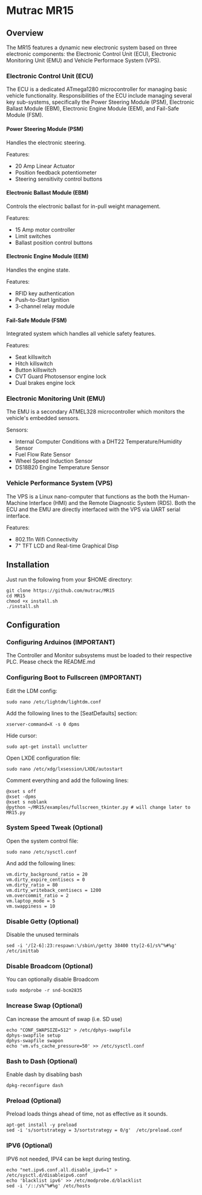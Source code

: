 # Mutrac MR15
## Overview
The MR15 features a dynamic new electronic system based on three electronic components:
the Electronic Control Unit (ECU), Electronic Monitoring Unit (EMU) and
Vehicle Performace System (VPS).

### Electronic Control Unit (ECU)
The ECU is a dedicated ATmega1280 microcontroller for managing basic vehicle functionality.
Responsibilities of the ECU include managing several key sub-systems, specifically 
the Power Steering Module (PSM), Electronic Ballast Module (EBM),
Electronic Engine Module (EEM), and Fail-Safe Module (FSM).

#### Power Steering Module (PSM)
Handles the electronic steering.

Features:
* 20 Amp Linear Actuator
* Position feedback potentiometer
* Steering sensitivity control buttons

#### Electronic Ballast Module (EBM)
Controls the electronic ballast for in-pull weight management.

Features:
* 15 Amp motor controller
* Limit switches
* Ballast position control buttons

#### Electronic Engine Module (EEM)
Handles the engine state.

Features:
* RFID key authentication
* Push-to-Start Ignition
* 3-channel relay module

#### Fail-Safe Module (FSM)
Integrated system which handles all vehicle safety features.
 
Features:
* Seat killswitch
* Hitch killswitch
* Button killswitch
* CVT Guard Photosensor engine lock
* Dual brakes engine lock

### Electronic Monitoring Unit (EMU)
The EMU is a secondary ATMEL328 microcontroller which monitors the vehicle's embedded sensors.

Sensors:
* Internal Computer Conditions with a DHT22 Temperature/Humidity Sensor
* Fuel Flow Rate Sensor
* Wheel Speed Induction Sensor
* DS18B20 Engine Temperature Sensor

### Vehicle Performance System (VPS)
The VPS is a Linux nano-computer that functions as the both the Human-Machine Interface (HMI)
and the Remote Diagnostic System (RDS). Both the ECU and the EMU are directly interfaced
with the VPS via UART serial interface.

Features:
* 802.11n Wifi Connectivity
* 7" TFT LCD and Real-time Graphical Disp

## Installation
Just run the following from your $HOME directory:

    git clone https://github.com/mutrac/MR15
    cd MR15
    chmod +x install.sh
    ./install.sh
   
## Configuration
### Configuring Arduinos (IMPORTANT)
The Controller and Monitor subsystems must be loaded to their respective PLC.
Please check the README.md

### Configuring Boot to Fullscreen (IMPORTANT)
Edit the LDM config:

    sudo nano /etc/lightdm/lightdm.conf
    
Add the following lines to the [SeatDefaults] section:

    xserver-command=X -s 0 dpms
    
Hide cursor:

    sudo apt-get install unclutter
    
Open LXDE configuration file:

    sudo nano /etc/xdg/lxsession/LXDE/autostart 
    
Comment everything and add the following lines:

    @xset s off
    @xset -dpms
    @xset s noblank
    @python ~/MR15/examples/fullscreen_tkinter.py # will change later to MR15.py
    
### System Speed Tweak (Optional)
Open the system control file:

    sudo nano /etc/sysctl.conf
    
And add the following lines:
    
    vm.dirty_background_ratio = 20
    vm.dirty_expire_centisecs = 0
    vm.dirty_ratio = 80
    vm.dirty_writeback_centisecs = 1200
    vm.overcommit_ratio = 2
    vm.laptop_mode = 5
    vm.swappiness = 10

### Disable Getty (Optional)
Disable the unused terminals
    
    sed -i '/[2-6]:23:respawn:\/sbin\/getty 38400 tty[2-6]/s%^%#%g' /etc/inittab

### Disable Broadcom (Optional)
You can optionally disable Broadcom

    sudo modprobe -r snd-bcm2835

### Increase Swap (Optional)
Can increase the amount of swap (i.e. SD use)

    echo "CONF_SWAPSIZE=512" > /etc/dphys-swapfile
    dphys-swapfile setup
    dphys-swapfile swapon
    echo 'vm.vfs_cache_pressure=50' >> /etc/sysctl.conf

### Bash to Dash (Optional)
Enable dash by disabling bash

    dpkg-reconfigure dash

### Preload (Optional)
Preload loads things ahead of time, not as effective as it sounds.
    
    apt-get install -y preload
    sed -i 's/sortstrategy = 3/sortstrategy = 0/g'  /etc/preload.conf

### IPV6 (Optional)
IPV6 not needed, IPV4 can be kept during testing.

    echo "net.ipv6.conf.all.disable_ipv6=1" > /etc/sysctl.d/disableipv6.conf
    echo 'blacklist ipv6' >> /etc/modprobe.d/blacklist
    sed -i '/::/s%^%#%g' /etc/hosts

